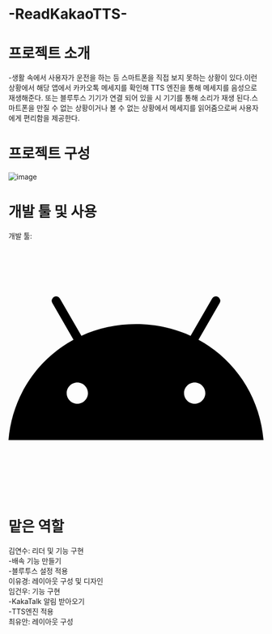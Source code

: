 # -ReadKakaoTTS-

# 프로젝트 소개

-생활 속에서 사용자가 운전을 하는 등 스마트폰을 직접 보지 못하는 상황이 있다.이런 상황에서 해당 앱에서 카카오톡 메세지를 확인해 TTS 엔진을 통해 메세지를 음성으로 재생해준다. 또는 블루투스 기기가 연결 되어 있을 시 기기를 통해 소리가 재생 된다.스마트폰을 만질 수 없는 상황이거나 볼 수 없는 상황에서 메세지를 읽어줌으로써 사용자에게 편리함을 제공한다.


# 프로젝트 구성


![image](https://github.com/gnunoo/ReadKakaoTTS/assets/97424506/e60037ae-48fe-4bf3-9151-d8f553249991)

# 개발 툴 및 사용 
개발 툴:<svg role="img" viewBox="0 0 24 24" xmlns="http://www.w3.org/2000/svg"><title>Android</title><path d="M17.523 15.3414c-.5511 0-.9993-.4486-.9993-.9997s.4483-.9993.9993-.9993c.5511 0 .9993.4483.9993.9993.0001.5511-.4482.9997-.9993.9997m-11.046 0c-.5511 0-.9993-.4486-.9993-.9997s.4482-.9993.9993-.9993c.5511 0 .9993.4483.9993.9993 0 .5511-.4483.9997-.9993.9997m11.4045-6.02l1.9973-3.4592a.416.416 0 00-.1521-.5676.416.416 0 00-.5676.1521l-2.0223 3.503C15.5902 8.2439 13.8533 7.8508 12 7.8508s-3.5902.3931-5.1367 1.0989L4.841 5.4467a.4161.4161 0 00-.5677-.1521.4157.4157 0 00-.1521.5676l1.9973 3.4592C2.6889 11.1867.3432 14.6589 0 18.761h24c-.3435-4.1021-2.6892-7.5743-6.1185-9.4396"/></svg>
# 맡은 역할
김연수: 리더 및 기능 구현<br/>
-배속 기능 만들기<br/>
-블루투스 설정 적용<br/>
이유경: 레이아웃 구성 및 디자인<br/>
임건우: 기능 구현<br/>
-KakaTalk 알림 받아오기<br/>
-TTS엔진 적용<br/>
최유안: 레이아웃 구성<br/>


